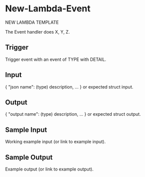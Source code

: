 # New-Lambda-Event

NEW LAMBDA TEMPLATE

The Event handler does X, Y, Z.

## Trigger

Trigger event with an event of TYPE with DETAIL.

## Input

{
  "json name": (type) description,
  ...
}
or expected struct input.

## Output

{
  "output name": (type) description,
  ...
}
or expected struct output.

## Sample Input

Working example input (or link to example input).

## Sample Output

Example output (or link to example output).
